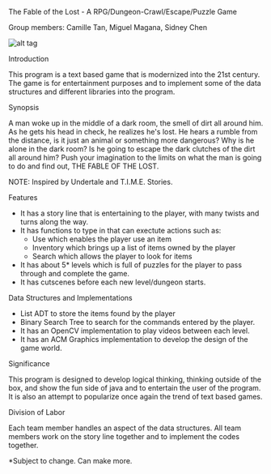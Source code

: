 The Fable of the Lost - A RPG/Dungeon-Crawl/Escape/Puzzle Game

Group members: Camille Tan, Miguel Magana, Sidney Chen

![alt tag](http://github.com/camilletan39/Dungeons-and-even-more-dungeons/edit/master/README.md/to/img.png)

Introduction

  This program is a text based game that is modernized into the 21st century. The game is for entertainment purposes and to implement some of the data structures and different libraries into the program. 
  
Synopsis

A man woke up in the middle of a dark room, the smell of dirt all around him. As he gets his head in check, he realizes he's lost. He hears a rumble from the distance, is it just an animal or something more dangerous? Why is he alone in the dark room? Is he going to escape the dark clutches of the dirt all around him? Push your imagination to the limits on what the man is going to do and find out, THE FABLE OF THE LOST.

NOTE: Inspired by Undertale and T.I.M.E. Stories.


Features

- It has a story line that is entertaining to the player, with many twists and turns along the way.
- It has functions to type in that can exectute actions such as:
  - Use which enables the player use an item
  - Inventory which brings up a list of items owned by the player
  - Search which allows the player to look for items
- It has about 5* levels which is full of puzzles for the player to pass through and complete the game.
- It has cutscenes before each new level/dungeon starts.


Data Structures and Implementations

- List ADT to store the items found by the player
- Binary Search Tree to search for the commands entered by the player.
- It has an OpenCV implementation to play videos between each level.
- It has an ACM Graphics implementation to develop the design of the game world.


Significance

  This program is designed to develop logical thinking, thinking outside of the box, and show the fun side of java and to entertain the user of the program. It is also an attempt to popularize once again the trend of text based games.
  
  
Division of Labor

Each team member handles an aspect of the data structures.
All team members work on the story line together and to implement the codes together.


*Subject to change. Can make more.
